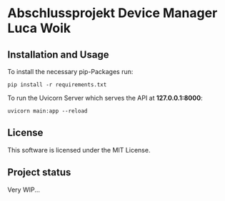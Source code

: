 # Abschlussprojekt Device Manager Luca Woik

## Installation and Usage
To install the necessary pip-Packages run:

``pip install -r requirements.txt``

To run the Uvicorn Server which serves the API at **127.0.0.1:8000**:

``uvicorn main:app --reload``

## License
This software is licensed under the MIT License.

## Project status
Very WIP...
